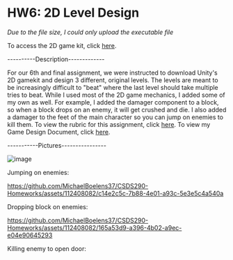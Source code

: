 # HW6: 2D Level Design

*Due to the file size, I could only upload the executable file* 

To access the 2D game kit, click [here](https://assetstore.unity.com/packages/templates/tutorials/2d-game-kit-107098).

----------Description-------------

For our 6th and final assignment, we were instructed to download Unity's 2D gamekit and design 3 different, original levels. The levels are meant to be increasingly difficult to "beat" where the last level should take multiple tries to beat. While I used most of the 2D game mechanics, I added some of my own as well. For example, I added the damager component to a block, so when a block drops on an enemy, it will get crushed and die. I also added a damager to the feet of the main character so you can jump on enemies to kill them. To view the rubric for this assignment, click [here](https://drive.google.com/file/d/1pQQs1KtG6FjZyAJM-J0iSsRPY3FF-jej/view?usp=sharing). To view my Game Design Document, click [here](https://drive.google.com/file/d/19ksf8XYzBwxelorP03pFOfW5F3-AufAC/view?usp=sharing).

-----------Pictures----------------

![image](https://github.com/MichaelBoelens37/CSDS290-Homeworks/assets/112408082/eea15e95-afea-4921-ab01-7b1318755b70)

Jumping on enemies:

https://github.com/MichaelBoelens37/CSDS290-Homeworks/assets/112408082/c14e2c5c-7b88-4e01-a93c-5e3e5c4a540a

Dropping block on enemies:

https://github.com/MichaelBoelens37/CSDS290-Homeworks/assets/112408082/165a53d9-a396-4b02-a9ec-e04e90645293

Killing enemy to open door:
